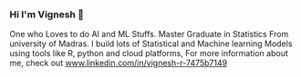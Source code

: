 ### Hi I'm Vignesh 👋
One who Loves to do AI and ML Stuffs. Master Graduate in Statistics From university of Madras. I build lots of Statistical and Machine learning Models using tools like R, python and cloud platforms, For more information about me, check out www.linkedin.com/in/vignesh-r-7475b7149

<!--
**vikki03/vikki03** is a ✨ _special_ ✨ repository because its `README.md` (this file) appears on your GitHub profile.

Here are some ideas to get you started:

- 🔭 I’m currently working on ...
- 🌱 I’m currently learning ...
- 👯 I’m looking to collaborate on ...
- 🤔 I’m looking for help with ...
- 💬 Ask me about ...
- 📫 How to reach me: ...
- 😄 Pronouns: ...
- ⚡ Fun fact: ...
-->
